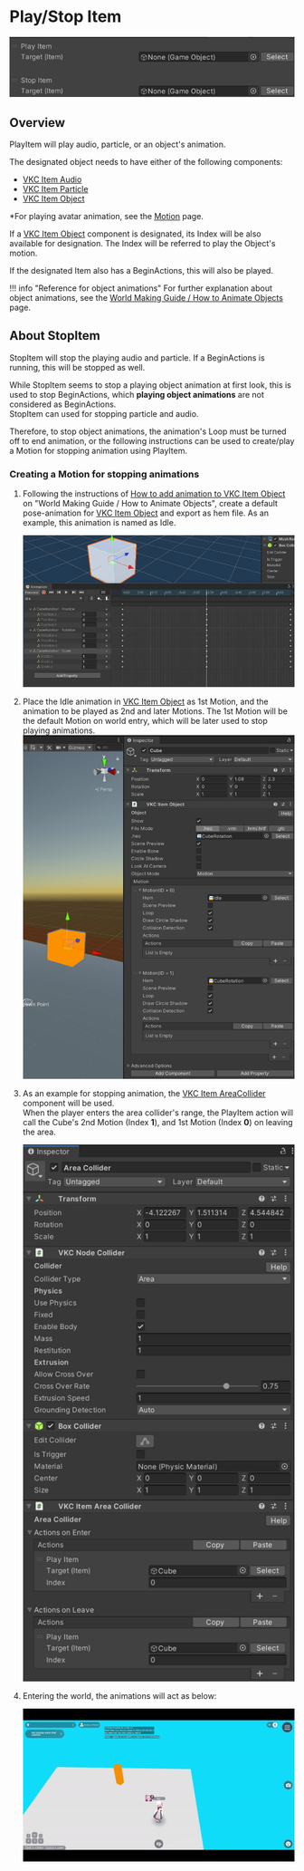 # Play/Stop Item

![PlayStopItem_1](img/PlayStopItem_1.jpg)

## Overview

PlayItem will play audio, particle, or an object's animation.

The designated object needs to have either of the following components:

- [VKC Item Audio](../../VKCComponents/VKCItemAudio.md)
- [VKC Item Particle](../../VKCComponents/VKCItemParticle.md)
- [VKC Item Object](../../VKCComponents/VKCItemObject.md)

*For playing avatar animation, see the [Motion](../Motion/Motion.md) page.

If a [VKC Item Object](../../VKCComponents/VKCItemObject.md) component is designated, its Index will be also available for designation.
The Index will be referred to play the Object's motion.

If the designated Item also has a BeginActions, this will also be played.

!!! info "Reference for object animations"
    For further explanation about object animations, see the [World Making Guide / How to Animate Objects](../../WorldMakingGuide/PropAnimation.md) page.

## About StopItem

StopItem will stop the playing audio and particle. If a BeginActions is running, this will be stopped as well.

While StopItem seems to stop a playing object animation at first look, this is used to stop BeginActions, which **playing object animations** are not considered as BeginActions.<br>
StopItem can used for stopping particle and audio.

Therefore, to stop object animations, the animation's Loop must be turned off to end animation, or the following instructions can be used to create/play a Motion for stopping animation using PlayItem.

### Creating a Motion for stopping animations

1. Following the instructions of [How to add animation to VKC Item Object](../../WorldMakingGuide/PropAnimation.md#VKCItemObject) on  "World Making Guide / How to Animate Objects", create a default pose-animation for [VKC Item Object](../../VKCComponents/VKCItemObject.md) and export as hem file. As an example, this animation is named as Idle.

    ![PlayStopItem_2](img/PlayStopItem_2.jpg)

2. Place the Idle animation in [VKC Item Object](../../VKCComponents/VKCItemObject.md) as 1st Motion, and the animation to be played as 2nd and later Motions.  The 1st Motion will be the default Motion on world entry, which will be later used to stop playing animations.
    ![PlayStopItem_3](img/PlayStopItem_3.jpg)

3. As an example for stopping animation, the [VKC Item AreaCollider](../../VKCComponents/VKCItemAreaCollider.md) component will be used.<br> When the player enters the area collider's range, the PlayItem action will call the Cube's 2nd Motion (Index **1**), and 1st Motion (Index **0**) on leaving the area.

    ![PlayStopItem_4](img/PlayStopItem_4.jpg)

4. Entering the world, the animations will act as below:

    ![PlayStopItem_Result](img/PlayStopItem_Result.gif)
